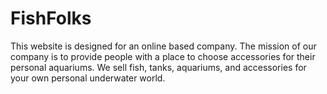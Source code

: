 # FishFolks
This website is designed for an online based company. The mission of our company is to provide people with a place to choose accessories for their personal aquariums. We sell fish, tanks, aquariums, and accessories for your own personal underwater world. 
